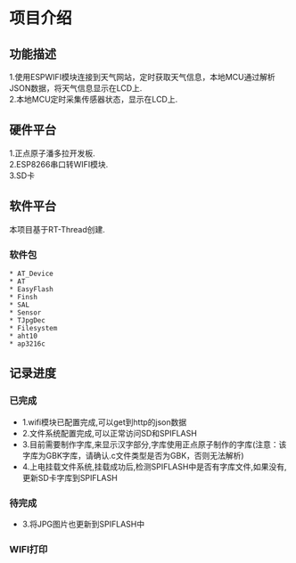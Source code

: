 # 项目介绍 

## 功能描述  

  1.使用ESPWIFI模块连接到天气网站，定时获取天气信息，本地MCU通过解析JSON数据，将天气信息显示在LCD上.  
  2.本地MCU定时采集传感器状态，显示在LCD上.

## 硬件平台

  1.正点原子潘多拉开发板.  
  2.ESP8266串口转WIFI模块.  
  3.SD卡

## 软件平台

  本项目基于RT-Thread创建.  

### 软件包

```
* AT_Device  
* AT  
* EasyFlash
* Finsh
* SAL
* Sensor
* TJpgDec
* Filesystem
* aht10
* ap3216c
```

## 记录进度  

### 已完成

- 1.wifi模块已配置完成,可以get到http的json数据  
- 2.文件系统配置完成,可以正常访问SD和SPIFLASH
- 3.目前需要制作字库,来显示汉字部分,字库使用正点原子制作的字库(注意：该字库为GBK字库，请确认.c文件类型是否为GBK，否则无法解析)
- 4.上电挂载文件系统,挂载成功后,检测SPIFLASH中是否有字库文件,如果没有,更新SD卡字库到SPIFLASH

### 待完成  

- 3.将JPG图片也更新到SPIFLASH中



### WIFI打印










 
